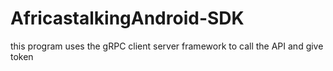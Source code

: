 # AfricastalkingAndroid-SDK
this program uses the gRPC client server framework to call the API and give token

